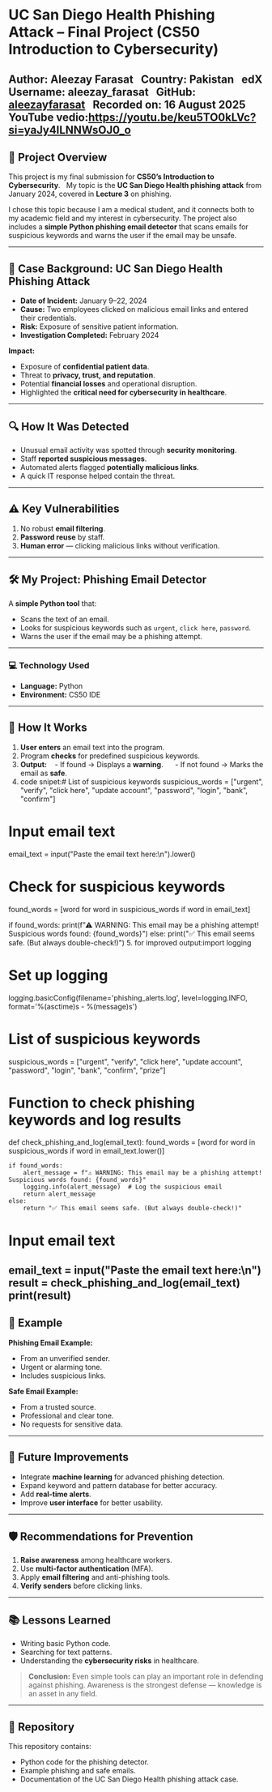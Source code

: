 # UC San Diego Health Phishing Attack – Final Project (CS50 Introduction to Cybersecurity)

**Author:** Aleezay Farasat  
**Country:** Pakistan  
**edX Username:** aleezay_farasat  
**GitHub:** [aleezayfarasat](https://github.com/aleezayfarasat)  
**Recorded on:** 16 August 2025  
YouTube vedio:https://youtu.be/keu5TO0kLVc?si=yaJy4ILNNWsOJ0_o
---

## 📌 Project Overview

This project is my final submission for **CS50’s Introduction to Cybersecurity**.  
My topic is the **UC San Diego Health phishing attack** from January 2024, covered in **Lecture 3** on phishing.  

I chose this topic because I am a medical student, and it connects both to my academic field and my interest in cybersecurity. The project also includes a **simple Python phishing email detector** that scans emails for suspicious keywords and warns the user if the email may be unsafe.

---

## 📰 Case Background: UC San Diego Health Phishing Attack

- **Date of Incident:** January 9–22, 2024  
- **Cause:** Two employees clicked on malicious email links and entered their credentials.  
- **Risk:** Exposure of sensitive patient information.  
- **Investigation Completed:** February 2024  

**Impact:**
- Exposure of **confidential patient data**.
- Threat to **privacy, trust, and reputation**.
- Potential **financial losses** and operational disruption.
- Highlighted the **critical need for cybersecurity in healthcare**.

---

## 🔍 How It Was Detected

- Unusual email activity was spotted through **security monitoring**.  
- Staff **reported suspicious messages**.  
- Automated alerts flagged **potentially malicious links**.  
- A quick IT response helped contain the threat.

---

## ⚠️ Key Vulnerabilities

1. No robust **email filtering**.  
2. **Password reuse** by staff.  
3. **Human error** — clicking malicious links without verification.  

---

## 🛠️ My Project: Phishing Email Detector

A **simple Python tool** that:
- Scans the text of an email.  
- Looks for suspicious keywords such as `urgent`, `click here`, `password`.  
- Warns the user if the email may be a phishing attempt.  

---

### 💻 Technology Used

- **Language:** Python  
- **Environment:** CS50 IDE  

---

## 📂 How It Works

1. **User enters** an email text into the program.  
2. Program **checks** for predefined suspicious keywords.  
3. **Output:**
   - If found → Displays a **warning**.  
   - If not found → Marks the email as **safe**.
4. code snipet:# List of suspicious keywords
suspicious_words = ["urgent", "verify", "click here", "update account", "password", "login", "bank", "confirm"]

# Input email text
email_text = input("Paste the email text here:\n").lower()

# Check for suspicious keywords
found_words = [word for word in suspicious_words if word in email_text]

if found_words:
    print(f"⚠ WARNING: This email may be a phishing attempt! Suspicious words found: {found_words}")
else:
    print("✅ This email seems safe. (But always double-check!)")
5. for improved output:import logging

# Set up logging
logging.basicConfig(filename='phishing_alerts.log', level=logging.INFO, format='%(asctime)s - %(message)s')

# List of suspicious keywords
suspicious_words = ["urgent", "verify", "click here", "update account", "password", "login", "bank", "confirm", "prize"]

# Function to check phishing keywords and log results
def check_phishing_and_log(email_text):
    found_words = [word for word in suspicious_words if word in email_text.lower()]
    
    if found_words:
        alert_message = f"⚠ WARNING: This email may be a phishing attempt! Suspicious words found: {found_words}"
        logging.info(alert_message)  # Log the suspicious email
        return alert_message
    else:
        return "✅ This email seems safe. (But always double-check!)"

# Input email text
email_text = input("Paste the email text here:\n")
result = check_phishing_and_log(email_text)
print(result)
---

## 📧 Example

**Phishing Email Example:**
- From an unverified sender.
- Urgent or alarming tone.
- Includes suspicious links.

**Safe Email Example:**
- From a trusted source.
- Professional and clear tone.
- No requests for sensitive data.

---

## 🚀 Future Improvements

- Integrate **machine learning** for advanced phishing detection.  
- Expand keyword and pattern database for better accuracy.  
- Add **real-time alerts**.  
- Improve **user interface** for better usability.

---

## 🛡️ Recommendations for Prevention

1. **Raise awareness** among healthcare workers.  
2. Use **multi-factor authentication** (MFA).  
3. Apply **email filtering** and anti-phishing tools.  
4. **Verify senders** before clicking links.

---

## 📚 Lessons Learned

- Writing basic Python code.  
- Searching for text patterns.  
- Understanding the **cybersecurity risks** in healthcare.  

> **Conclusion:** Even simple tools can play an important role in defending against phishing. Awareness is the strongest defense — knowledge is an asset in any field.

---

## 📂 Repository

This repository contains:
- Python code for the phishing detector.
- Example phishing and safe emails.
- Documentation of the UC San Diego Health phishing attack case.
